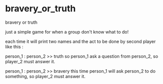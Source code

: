# bravery_or_truth
bravery or truth

just a simple game for when a group don't know what to do!

each time it will print two names and the act to be done by second player like this :

person_1  :  person_2  >>  truth
    so person_1 ask a question from person_2, so player_2 must answer it.
    
person_1  :  person_2  >>  bravery
    this time person_1 will ask person_2 to do something, so player_2 must answer it.
